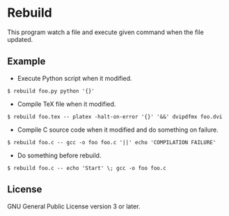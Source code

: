# Rebuild

This program watch a file and execute given command when the file updated.

## Example

- Execute Python script when it modified.

```shell
$ rebuild foo.py python '{}'
```

- Compile TeX file when it modified.

```shell
$ rebuild foo.tex -- platex -halt-on-error '{}' '&&' dvipdfmx foo.dvi
```

- Compile C source code when it modified and do something on failure.

```shell
$ rebuild foo.c -- gcc -o foo foo.c '||' echo 'COMPILATION FAILURE'
```

- Do something before rebuild.

```shell
$ rebuild foo.c -- echo 'Start' \; gcc -o foo foo.c
```

## License

GNU General Public License version 3 or later.
